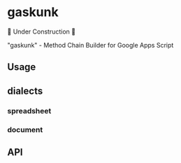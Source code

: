 # gaskunk

🚧 Under Construction 🚧

"gaskunk" - Method Chain Builder for Google Apps Script

## Usage

## dialects

### spreadsheet

### document

## API
